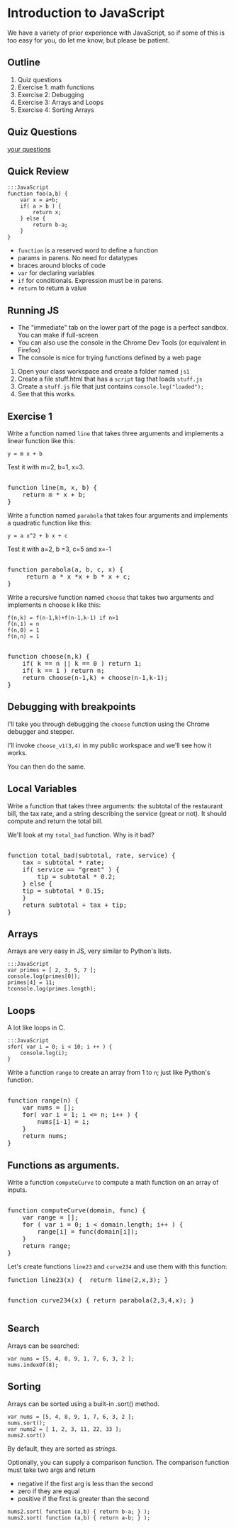 # Introduction to JavaScript

We have a variety of prior experience with JavaScript, so if some of this is too easy for you, do let me know, but please be patient.

## Outline

1. Quiz questions
1. Exercise 1: math functions
1. Exercise 2: Debugging
1. Exercise 3: Arrays and Loops
1. Exercise 4: Sorting Arrays

## Quiz Questions

[your questions](../quizzes/quiz05.html)

## Quick Review

```
:::JavaScript
function foo(a,b) {
    var x = a+b;
    if( a > b ) {
        return x;
    } else {
        return b-a;
    }
}
```

* `function` is a reserved word to define a function
* params in parens. No need for datatypes
* braces around blocks of code
* `var` for declaring variables
* `if` for conditionals. Expression must be in parens.
* `return` to return a value

## Running JS

* The "immediate" tab on the lower part of the page is a perfect sandbox. You can make if full-screen
* You can also use the console in the Chrome Dev Tools (or equivalent in Firefox)
* The console is nice for trying functions defined by a web page

1. Open your class workspace and create a folder named `js1`
1. Create a file stuff.html that has a `script` tag that loads `stuff.js`
1. Create a `stuff.js` file that just contains `console.log("loaded");`
1. See that this works.

## Exercise 1

Write a function named `line` that takes three arguments and implements a linear function like this:

```
y = m x + b
```

Test it with m=2, b=1, x=3.

<div class="solution">
<pre class="codehilite"> 
function line(m, x, b) {
    return m * x + b;
}
</pre>
</div>

Write a function named `parabola` that takes four arguments and implements a quadratic function like this:

```
y = a x^2 + b x + c
```

Test it with a=2, b =3, c=5 and x=-1

<div class="solution">
<pre class="codehilite"> 
function parabola(a, b, c, x) {
     return a * x *x + b * x + c;
}
</pre>
</div>

Write a  recursive function named `choose` that takes two arguments and implements n choose k like this:

```
f(n,k) = f(n-1,k)+f(n-1,k-1) if n>1
f(n,1) = n
f(n,0) = 1
f(n,n) = 1
```

<div class="solution"> 
<pre class="codehilite"> 
function choose(n,k) {
    if( k == n || k == 0 ) return 1;
    if( k == 1 ) return n;
    return choose(n-1,k) + choose(n-1,k-1);
}
</pre>
</div>

## Debugging with breakpoints

I'll take you through debugging the `choose` function using the Chrome debugger and stepper.

I'll invoke `choose_v1(3,4)` in my public workspace and we'll see how it works.

You can then do the same.

## Local Variables

Write a function that takes three arguments: the subtotal of the restaurant bill, the tax rate, and a string describing the service (great or not). It should compute and return the total bill.

We'll look at my `total_bad` function. Why is it bad?

<div class="solution">
<pre class="codehilite"> 
function total_bad(subtotal, rate, service) {
    tax = subtotal * rate;
    if( service == "great" ) {
        tip = subtotal * 0.2;
    } else {
	tip = subtotal * 0.15;
    }
    return subtotal + tax + tip;
}
</pre>
</div>

## Arrays

Arrays are very easy in JS, very similar to Python's lists.

```
:::JavaScript
var primes = [ 2, 3, 5, 7 ];
console.log(primes[0]);
primes[4] = 11;
tconsole.log(primes.length);
```

## Loops

A lot like loops in C.

```
:::JavaScript
sfor( var i = 0; i < 10; i ++ ) {
    console.log(i);
}
```

Write a function `range` to create an array from 1 to `n`; just like
Python's function.

<div class="solution">
<pre class="codehilite"> 
function range(n) {
    var nums = [];
    for( var i = 1; i <= n; i++ ) {
        nums[i-1] = i;
    }
    return nums;
}
</pre>
</div>

## Functions as arguments.

Write a function `computeCurve` to compute a math function on an array of inputs.

<div class="solution">
<pre class="codehilite"> 
function computeCurve(domain, func) {
    var range = [];
    for ( var i = 0; i < domain.length; i++ ) {
        range[i] = func(domain[i]);
    }
    return range;
}
</pre>
</div>

Let's create functions `line23` and `curve234` and use them with this
function:

<div class="solution">
<pre class="codehilite">
function line23(x) {  return line(2,x,3); }

function curve234(x) { return parabola(2,3,4,x); }
</pre>
</div>

## Search

Arrays can be searched:

```
var nums = [5, 4, 8, 9, 1, 7, 6, 3, 2 ];
nums.indexOf(8);
```

## Sorting

Arrays can be sorted using a built-in .sort() method.

```
var nums = [5, 4, 8, 9, 1, 7, 6, 3, 2 ];
nums.sort();
var nums2 = [ 1, 2, 3, 11, 22, 33 ];
nums2.sort()
```

By default, they are sorted as *strings*.

Optionally, you can supply a comparison function. The comparison
function must take two args and return

* negative if the first arg is less than the second
* zero if they are equal
* positive if the first is greater than the second

```
nums2.sort( function (a,b) { return b-a; } );
nums2.sort( function (a,b) { return a-b; } );
```



